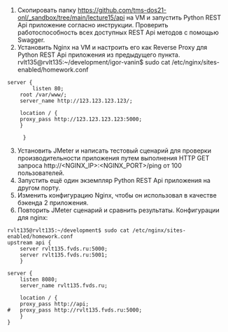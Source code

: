 1. Скопировать папку https://github.com/tms-dos21-onl/_sandbox/tree/main/lecture15/api на VM и запустить Python REST Api приложение согласно инструкции. Проверить работоспособность всех доступных REST Api методов с помощью Swagger.
2. Установить Nginx на VM и настроить его как Reverse Proxy для Python REST Api приложения из предыдущего пункта.
rvlt135@rvlt135:~/development/igor-vanin$ sudo cat /etc/nginx/sites-enabled/homework.conf 
```
server {
        listen 80;
	root /var/www/;
	server_name http://123.123.123.123/;
        
	location / {
	proxy_pass http://123.123.123.123:5000;
	}
	
     }
```
3. Установить JMeter и написать тестовый сценарий для проверки производительности приложения путем выполнения HTTP GET запроса http://<NGINX_IP>:<NGINX_PORT>/ping от 100 пользователей.
4. Запустить ещё один экземпляр Python REST Api приложения на другом порту.
5. Изменить конфигурацию Nginx, чтобы он использовал в качестве бэкенда 2 приложения.
6. Повторить JMeter сценарий и сравнить результаты.
Конфигурации для nginx:
```
rvlt135@rvlt135:~/development$ sudo cat /etc/nginx/sites-enabled/homework.conf 
upstream api {
	server rvlt135.fvds.ru:5000;
	server rvlt135.fvds.ru:5001;
	}

server {
	listen 8080;
	server_name rvlt135.fvds.ru;
	
	location / {
	proxy_pass http://api;
#	proxy_pass http://rvlt135.fvds.ru:5000;
	}
}
```
